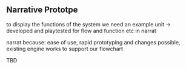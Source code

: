 ## Narrative Prototpe

to display the functions of the system we need an example unit -> developed and playtested for flow and function etc in narrat

narrat because: ease of use, rapid prototyping and changes possible, existing engine works to support our flowchart

TBD
